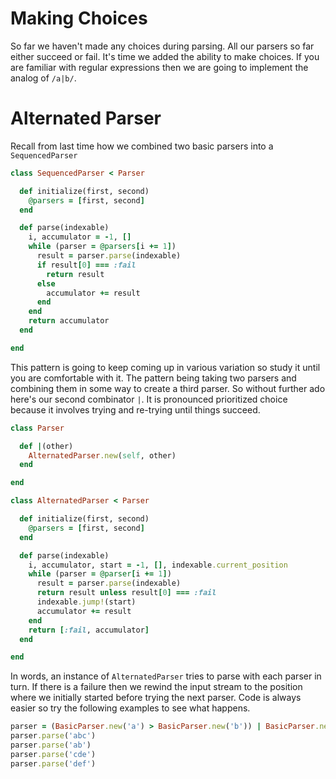 # Making Choices
So far we haven't made any choices during parsing. All our parsers so far either succeed or fail. It's time we added the ability to make choices. If you are familiar with regular expressions then we are going to implement the analog of `/a|b/`.

# Alternated Parser
Recall from last time how we combined two basic parsers into a `SequencedParser`
```ruby
class SequencedParser < Parser

  def initialize(first, second)
    @parsers = [first, second]
  end

  def parse(indexable)
    i, accumulator = -1, []
    while (parser = @parsers[i += 1])
      result = parser.parse(indexable)
      if result[0] === :fail
        return result
      else
        accumulator += result
      end
    end
    return accumulator
  end

end
```

This pattern is going to keep coming up in various variation so study it until you are comfortable with it. The pattern being taking two parsers and combining them in some way to create a third parser. So without further ado here's our second combinator `|`. It is pronounced prioritized choice because it involves trying and re-trying until things succeed.
```ruby
class Parser

  def |(other)
    AlternatedParser.new(self, other)
  end

end

class AlternatedParser < Parser

  def initialize(first, second)
    @parsers = [first, second]
  end

  def parse(indexable)
    i, accumulator, start = -1, [], indexable.current_position
    while (parser = @parser[i += 1])
      result = parser.parse(indexable)
      return result unless result[0] === :fail
      indexable.jump!(start)
      accumulator += result
    end
    return [:fail, accumulator]
  end

end
```

In words, an instance of `AlternatedParser` tries to parse with each parser in turn. If there is a failure then we rewind the input stream to the position where we initially started before trying the next parser. Code is always easier so try the following examples to see what happens.
```ruby
parser = (BasicParser.new('a') > BasicParser.new('b')) | BasicParser.new('c')
parser.parse('abc')
parser.parse('ab')
parser.parse('cde')
parser.parse('def')
```
